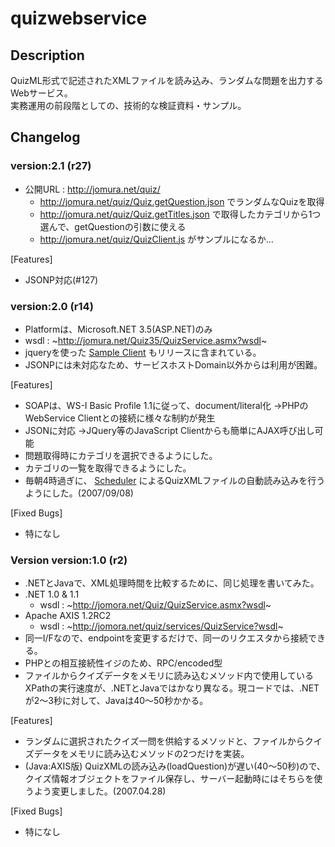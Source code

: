 # quizwebservice

## Description

QuizML形式で記述されたXMLファイルを読み込み、ランダムな問題を出力するWebサービス。  
実務運用の前段階としての、技術的な検証資料・サンプル。

## Changelog

### version:2.1 (r27)

* 公開URL : http://jomura.net/quiz/
    * http://jomura.net/quiz/Quiz.getQuestion.json でランダムなQuizを取得
    * http://jomura.net/quiz/Quiz.getTitles.json で取得したカテゴリから1つ選んで、getQuestionの引数に使える
    * http://jomura.net/quiz/QuizClient.js がサンプルになるか…

[Features]
* JSONP対応(#127)

### version:2.0 (r14)

* Platformは、Microsoft.NET 3.5(ASP.NET)のみ
* wsdl : ~http://jomura.net/Quiz35/QuizService.asmx?wsdl~
* jqueryを使った [Sample Client](http://jomura.net/svn/QuizWebService/asp.net/tags/Version2.3/Quiz35/client/) もリリースに含まれている。
* JSONPには未対応なため、サービスホストDomain以外からは利用が困難。

[Features]
* SOAPは、WS-I Basic Profile 1.1に従って、document/literal化
 →PHPのWebService Clientとの接続に様々な制約が発生
* JSONに対応
 →JQuery等のJavaScript Clientからも簡単にAJAX呼び出し可能
* 問題取得時にカテゴリを選択できるようにした。
* カテゴリの一覧を取得できるようにした。
* 毎朝4時過ぎに、 [Scheduler](http://jomura.net/wiki/?ASP.NET%2F%E5%AE%9A%E6%9C%9F%E7%9A%84%E3%81%ABTask%E3%82%92%E5%AE%9F%E8%A1%8C%E3%81%99%E3%82%8B) によるQuizXMLファイルの自動読み込みを行うようにした。(2007/09/08)

[Fixed Bugs]
* 特になし

### Version version:1.0 (r2)

* .NETとJavaで、XML処理時間を比較するために、同じ処理を書いてみた。
* .NET 1.0 & 1.1
    * wsdl : ~http://jomora.net/Quiz/QuizService.asmx?wsdl~
* Apache AXIS 1.2RC2
    * wsdl : ~http://jomora.net/quiz/services/QuizService?wsdl~
* 同一I/Fなので、endpointを変更するだけで、同一のリクエスタから接続できる。
* PHPとの相互接続性イジのため、RPC/encoded型
* ファイルからクイズデータをメモリに読み込むメソッド内で使用しているXPathの実行速度が、.NETとJavaではかなり異なる。現コードでは、.NETが2～3秒に対して、Javaは40～50秒かかる。

[Features]
* ランダムに選択されたクイズ一問を供給するメソッドと、ファイルからクイズデータをメモリに読み込むメソッドの2つだけを実装。
* (Java:AXIS版) QuizXMLの読み込み(loadQuestion)が遅い(40～50秒)ので、クイズ情報オブジェクトをファイル保存し、サーバー起動時にはそちらを使うよう変更しました。(2007.04.28)

[Fixed Bugs]
* 特になし
